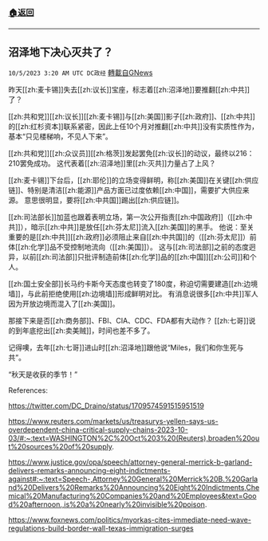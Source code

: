 ###  [:house:返回](README.md)
---


## 沼泽地下决心灭共了？
`10/5/2023 3:20 AM UTC DC政经` [轉載自GNews](https://gnews.org/articles/1784551)

 
昨天[[zh:麦卡锡]]失去[[zh:议长]]宝座，标志着[[zh:沼泽地]]要推翻[[zh:中共]]了？

[[zh:共和党]][[zh:议长]][[zh:麦卡锡]]与[[zh:美国]]影子[[zh:政府]]、[[zh:中共]]的[[zh:红杉资本]]联系紧密，因此上任10个月对推翻[[zh:中共]]没有实质性作为，基本“只见楼梯响，不见人下来”。

[[zh:共和党]][[zh:众议员]][[zh:格茨]]发起罢免[[zh:议长]]的动议，最终以216：210罢免成功。 这代表着[[zh:沼泽地]]里[[zh:灭共]]力量占了上风？

[[zh:麦卡锡]]下台后，[[zh:耶伦]]的立场变得鲜明，称[[zh:美国]]在关键[[zh:供应链]]、特别是清洁[[zh:能源]]产品方面已过度依赖[[zh:中国]]，需要扩大供应来源。 意思很明显，要将[[zh:中共国]]踢出[[zh:供应链]]。 

[[zh:司法部长]]加蓝也跟着表明立场，第一次公开指责[[zh:中国政府]]（[[zh:中共]]），暗示[[zh:中共]]是放任[[zh:芬太尼]]流入[[zh:美国]]的黑手。 他说：至关重要的是[[zh:中共]][[zh:政府]]必须阻止来自[[zh:中共国]]的（[[zh:芬太尼]]）前体[[zh:化学]]品不受控制地流向（[[zh:美国]]）。 这与[[zh:司法部]]之前的态度迥异，以前[[zh:司法部]]只批评制造前体[[zh:化学]]品的[[zh:中国]][[zh:公司]]和个人。

[[zh:国土安全部]]长马约卡斯今天态度也转变了180度，称迫切需要建造[[zh:边境墙]]，与此前拒绝使用[[zh:边境墙]]形成鲜明对比。  有消息说很多[[zh:中共]]军人因为开放边境而混入了[[zh:美国]]。

那接下来是否[[zh:商务部]]、FBI、CIA、CDC、FDA都有大动作？ [[zh:七哥]]说的到年底挖出[[zh:卖美贼]]，时间也差不多了。

记得噢，去年[[zh:七哥]]进山时[[zh:沼泽地]]跟他说“Miles，我们和你生死与共”。 

“秋天是收获的季节！”

References:

https://twitter.com/DC_Draino/status/1709574591515951519

https://www.reuters.com/markets/us/treasurys-yellen-says-us-overdependent-china-critical-supply-chains-2023-10-03/#:~:text=WASHINGTON%2C%20Oct%203%20(Reuters),broaden%20out%20sources%20of%20supply.

https://www.justice.gov/opa/speech/attorney-general-merrick-b-garland-delivers-remarks-announcing-eight-indictments-against#:~:text=Speech-,Attorney%20General%20Merrick%20B.%20Garland%20Delivers%20Remarks%20Announcing%20Eight%20Indictments,Chemical%20Manufacturing%20Companies%20and%20Employees&text=Good%20afternoon.,is%20a%20nearly%20invisible%20poison.

https://www.foxnews.com/politics/myorkas-cites-immediate-need-wave-regulations-build-border-wall-texas-immigration-surges
